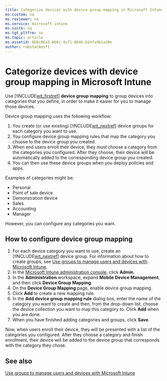 ```yaml
---
title: Categorize devices with device group mapping in Microsoft Intune
ms.custom: na
ms.reviewer: na
ms.service: microsoft-intune
ms.suite: na
ms.tgt_pltfrm: na
ms.topic: article
ms.assetid: 8b8c06a3-6b6c-4cf1-8646-b24fa9b1a39e
author: robstackmsft
---
```

# Categorize devices with device group mapping in Microsoft Intune
Use [!INCLUDE[wit_firstref](/Token/wit_firstref.xml)] **device group mapping** to group devices into categories that you define, in order to make it easier for you to manage those devices. 

Device group mapping uses the following workflow:
1. You create (or use existing) [!INCLUDE[wit_nextref](/Token/wit_nextref.xml)] device groups for each category you want to use.
2. You configure device group mapping rules that map the category you choose to the device group you created.
3. When end users enroll their device, they must choose a category from the categories you configured. After they choose, their device will be automatically added to the corresponding device group you created.
4. You can then use these device groups when you deploy policies and apps.

Examples of categories might be:
* Personal
* Point of sale device
* Demonstration device
* Sales
* Accounting
* Manager

However, you can configure any categories you want.

## How to configure device group mapping
1. For each device category you want to use, create an [!INCLUDE[wit_nextref](/Token/wit_nextref.xml)] device group. For information about how to create groups, see [Use groups to manage users and devices with Microsoft Intune](Use-groups-to-manage-users-and-devices-with-Microsoft-Intune.md).
2. In the [Microsoft Intune administration console](https://manage.microsoft.com), click **Admin**.
3. In the **Administration** workspace, expand **Mobile Device Management**, and then click **Device Group Mapping**.
4. On the **Device Group Mapping** page, enable device group mapping.
5. Click **Add** to create a new mapping rule.
6. In the **Add device group mapping rule** dialog box, enter the name of the category you want to create and then, from the drop-down list, choose the device collection you want to map this category to. Click **Add** when you are done.
7. When you have finished adding categories and groups, click **Save**.

Now, when users enroll their device, they will be presented with a list of the categories you configured. After they choose a category and finish enrollment, their device will be added to the device group that corresponds with the category they chose.

## See also
[Use groups to manage users and devices with Microsoft Intune](Use-groups-to-manage-users-and-devices-with-Microsoft-Intune.md)